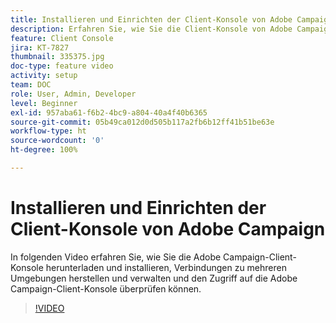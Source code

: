 ```yaml
---
title: Installieren und Einrichten der Client-Konsole von Adobe Campaign
description: Erfahren Sie, wie Sie die Client-Konsole von Adobe Campaign herunterladen und installieren, Verbindungen zu mehreren Umgebungen erstellen und verwalten und den Zugriff auf die Adobe Campaign-Client-Konsole überprüfen können.
feature: Client Console
jira: KT-7827
thumbnail: 335375.jpg
doc-type: feature video
activity: setup
team: DOC
role: User, Admin, Developer
level: Beginner
exl-id: 957aba61-f6b2-4bc9-a804-40a4f40b6365
source-git-commit: 05b49ca012d0d505b117a2fb6b12ff41b51be63e
workflow-type: ht
source-wordcount: '0'
ht-degree: 100%

---
```


# Installieren und Einrichten der Client-Konsole von Adobe Campaign

In folgenden Video erfahren Sie, wie Sie die Adobe Campaign-Client-Konsole herunterladen und installieren, Verbindungen zu mehreren Umgebungen herstellen und verwalten und den Zugriff auf die Adobe Campaign-Client-Konsole überprüfen können.

>[!VIDEO](https://video.tv.adobe.com/v/335375?quality=12&learn=on)
